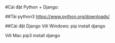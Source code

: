 #Cài đặt Python + Django:

##Tải python3
https://www.python.org/downloads/

##Cài đặt Django
Với Windows:
pip install django

Với Mac
pip3 install django
